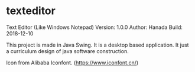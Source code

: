 # texteditor
Text Editor (Like Windows Notepad)
Version: 1.0.0
Author: Hanada
Build: 2018-12-10

This project is made in Java Swing. It is a desktop based application.
It just a curriculum design of java software construction.

Icon from Alibaba Iconfont. (https://www.iconfont.cn/)

